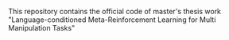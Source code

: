 This repository contains the official code of master's thesis work "Language-conditioned Meta-Reinforcement Learning for Multi Manipulation Tasks"
